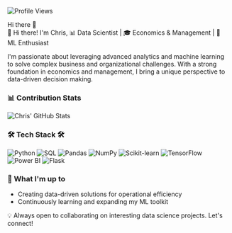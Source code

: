 ![Profile Views](https://komarev.com/ghpvc/?username=chrisagunwa&color=blue) 

Hi there 👋  
👋 Hi there! I'm Chris, 📊 Data Scientist | 🎓 Economics & Management | 🤖 ML Enthusiast

I'm passionate about leveraging advanced analytics and machine learning to solve complex business and organizational challenges. With a strong foundation in economics and management, I bring a unique perspective to data-driven decision making.

### 📊 Contribution Stats
![Chris' GitHub Stats](https://github-readme-stats.vercel.app/api?username=chrisagunwa&show_icons=true&theme=radical)

### 🛠️ Tech Stack 🛠️
![Python](https://img.shields.io/badge/Python-3776AB?style=flat&logo=python&logoColor=white)
![SQL](https://img.shields.io/badge/SQL-4479A1?style=flat&logo=postgresql&logoColor=white)
![Pandas](https://img.shields.io/badge/Pandas-150458?style=flat&logo=pandas&logoColor=white)
![NumPy](https://img.shields.io/badge/NumPy-013243?style=flat&logo=numpy&logoColor=white)
![Scikit-learn](https://img.shields.io/badge/scikit--learn-F7931E?style=flat&logo=scikit-learn&logoColor=white)
![TensorFlow](https://img.shields.io/badge/TensorFlow-FF6F20?style=flat&logo=tensorflow&logoColor=white)
![Power BI](https://img.shields.io/badge/Power_BI-F2C94C?style=flat&logo=powerbi&logoColor=black)
![Flask](https://img.shields.io/badge/Flask-000000?style=flat&logo=flask&logoColor=white)

### 🚀 What I'm up to
- Creating data-driven solutions for operational efficiency
- Continuously learning and expanding my ML toolkit

💡 Always open to collaborating on interesting data science projects. Let's connect!
